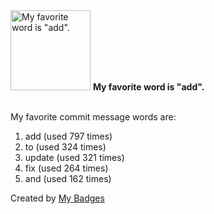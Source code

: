 <img src="https://my-badges.github.io/my-badges/favorite-word.png" alt="My favorite word is &quot;add&quot;." title="My favorite word is &quot;add&quot;." width="128">
<strong>My favorite word is &quot;add&quot;.</strong>
<br><br>

My favorite commit message words are:

1. add (used 797 times)
2. to (used 324 times)
3. update (used 321 times)
4. fix (used 264 times)
5. and (used 162 times)


Created by <a href="https://github.com/my-badges/my-badges">My Badges</a>